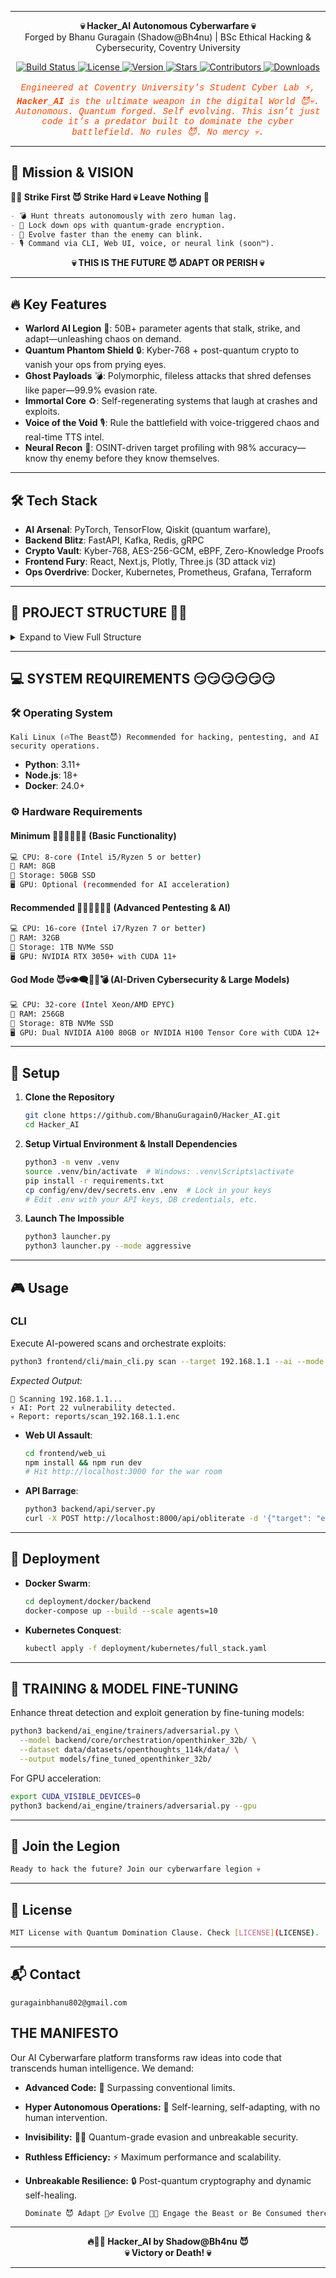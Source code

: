 

---


<p align="center">
  <strong>💀 Hacker_AI Autonomous Cyberwarfare 💀</strong><br>
  Forged by Bhanu Guragain (Shadow@Bh4nu)</a> | BSc Ethical Hacking & Cybersecurity, Coventry University<br>
</p>

<p align="center">
  <a href="https://github.com/BhanuGuragain0/Hacker_AI/actions/workflows/ci.yml">
    <img src="https://github.com/BhanuGuragain0/Hacker_AI/actions/workflows/ci.yml/badge.svg" alt="Build Status"/>
  </a>
  <a href="https://github.com/BhanuGuragain0/Hacker_AI/blob/main/LICENSE">
    <img src="https://img.shields.io/github/license/BhanuGuragain0/Hacker_AI" alt="License"/>
  </a>
  <a href="https://github.com/BhanuGuragain0/Hacker_AI/releases/latest">
    <img src="https://img.shields.io/github/v/release/BhanuGuragain0/Hacker_AI?color=blue" alt="Version"/>
  </a>
  <a href="https://github.com/BhanuGuragain0/Hacker_AI/stargazers">
    <img src="https://img.shields.io/github/stars/BhanuGuragain0/Hacker_AI?style=social" alt="Stars"/>
  </a>
  <a href="https://github.com/BhanuGuragain0/Hacker_AI/graphs/contributors">
    <img src="https://img.shields.io/github/contributors/BhanuGuragain0/Hacker_AI?color=green" alt="Contributors"/>
  </a>
  <a href="https://github.com/BhanuGuragain0/Hacker_AI/releases">
    <img src="https://img.shields.io/github/downloads/BhanuGuragain0/Hacker_AI/total" alt="Downloads"/>
  </a>
</p>

<p align="center" style="font-family: 'Courier New', monospace; color: #FF4500;">
  <em>
    Engineered at Coventry University's Student Cyber Lab ⚡, <strong>Hacker_AI</strong> is the ultimate weapon in the digital World 😈💀. Autonomous. Quantum forged. Self evolving. This isn’t just code it’s a predator built to dominate the cyber battlefield. No rules 😈. No mercy 💀.
  </em>
</p>

---

## 🚀 Mission & VISION

  <strong>🧑‍💻 Strike First 😈 Strike Hard 💀 Leave Nothing 🧠</strong>

```markdown
- 💣 Hunt threats autonomously with zero human lag.  
- 🔧 Lock down ops with quantum-grade encryption.  
- 🤖 Evolve faster than the enemy can blink.  
- 🎙️ Command via CLI, Web UI, voice, or neural link (soon™).
```

<p align="center">
  <strong>💀 THIS IS THE FUTURE 😈 ADAPT OR PERISH 💀</strong>
</p>

---

## 🔥 Key Features

- **Warlord AI Legion** 🤖: 50B+ parameter agents that stalk, strike, and adapt—unleashing chaos on demand.  
- **Quantum Phantom Shield** 🔒: Kyber-768 + post-quantum crypto to vanish your ops from prying eyes.  
- **Ghost Payloads** 💣: Polymorphic, fileless attacks that shred defenses like paper—99.9% evasion rate.  
- **Immortal Core** ♻️: Self-regenerating systems that laugh at crashes and exploits.  
- **Voice of the Void** 🎙️: Rule the battlefield with voice-triggered chaos and real-time TTS intel.  
- **Neural Recon** 🧠: OSINT-driven target profiling with 98% accuracy—know thy enemy before they know themselves.

---

## 🛠 Tech Stack

- **AI Arsenal**: PyTorch, TensorFlow, Qiskit (quantum warfare),  
- **Backend Blitz**: FastAPI, Kafka, Redis, gRPC  
- **Crypto Vault**: Kyber-768, AES-256-GCM, eBPF, Zero-Knowledge Proofs  
- **Frontend Fury**: React, Next.js, Plotly, Three.js (3D attack viz)  
- **Ops Overdrive**: Docker, Kubernetes, Prometheus, Grafana, Terraform  

---

## 📂 PROJECT STRUCTURE 🧠💀
<details>
<summary>Expand to View Full Structure</summary>
  
```bash
📁 Hacker_AI  
├── 🧮 analytics  
│   • Contains modules for dashboards, data pipelines, metrics collection, recon analysis, reporting, and threat intelligence.
│
├── ⚙️ backend  
│   • The core engine powering AI operations, APIs, caching, diagnostics, experiments, health monitoring, and task scheduling.
│   ├── 🤖 ai_engine  
│   │   • Contains all AI/ML modules for offensive and defensive functions.
│   │   ├── 🚀 adversarial_ai  
│   │   │   • Offensive AI techniques: adversarial payloads, evasion, fuzzing, APT simulation, zero‑day discovery, and hunting.
│   │   ├── 🧑‍💻 agents  
│   │   │   • Automated agents for browser recon, dark web intelligence, exploitation, forensics, network scanning, phishing, social engineering, and training.
│   │   ├── 🚨 autonomous_exploits  
│   │   │   • Modules for persistence, code analysis, exploit generation, payload encoding, post‑exploitation, and sandbox escapes.
│   │   ├── 🛡️ blue_team_ops  
│   │   │   • Defensive tools: AI detection, auto‑patching, cyber deception, malware analysis, and proactive threat hunting.
│   │   ├── 🏆 ctf  
│   │   │   • A Capture‑The‑Flag challenge engine for simulations and competitions.
│   │   ├── 🕵️‍♀️ deception_ai  
│   │   │   • Implements anti‑forensics, honeypot strategies, and log manipulation to mislead attackers.
│   │   ├── 🧠 decision_engine  
│   │   │   • Contains AI‑based decision algorithms and threat mapping capabilities.
│   │   ├── 📡 models  
│   │   │   • Defines AI models, auto‑learning frameworks, loaders, parsers, self‑correctors, mobile integrations, and vulnerability assessments.
│   │   ├── 🌐 network_ops  
│   │   │   • Provides network traffic monitoring, stealth C2 operations, TOR proxy services, and wireless exploitation techniques.
│   │   ├── ⚛️ quantum  
│   │   │   • Experimental modules leveraging quantum computing for advanced operations.
│   │   ├── 🔴 red_team_ops  
│   │   │   • Offensive modules: social media attacks, brute‑force, deepfake techniques, malware deployment, OSINT, password cracking, phishing, recon, and victim analysis.
│   │   ├── 🧬 strategies  
│   │   │   • Advanced tactical frameworks based on hyperdimensional and neuroplasticity concepts.
│   │   ├── 🏋️‍♂️ trainers  
│   │   │   • Modules for adversarial and federated learning model training.
│   │   └── 🚂 training_pipeline  
│   │       • Orchestrates end‑to‑end data flow and model training routines (e.g., Nmap and SQLMap pipelines).
│   ├── 🌐 api  
│   │   • RESTful services exposing system functionalities.
│   │   ├── 🛠️ middleware  
│   │   │   • Manages API security, error handling, input validation, and rate limiting.
│   │   ├── 📊 monitoring  
│   │   │   • Tracks API health, performance metrics, and uptime.
│   │   └── 🛣️ routes  
│   │       • Organizes API endpoints for system operations (bounty, exploit, intelligence, scanning).
│   ├── 💾 cache  
│   │   • Provides caching via Memcached and Redis to boost performance.
│   ├── 🏛️ core  
│   │   • The foundational backbone, including system architecture, custom exceptions, migrations, core models, orchestration, security, self‑healing, and utilities.
│   │   ├── ⚠️ exceptions  
│   │   │   • Custom error handlers for API, database, and tool integrations.
│   │   ├── 🔄 migrations  
│   │   │   • Scripts and configurations for database schema evolution.
│   │   ├── 📦 models  
│   │   │   • Core data models and ORM definitions used throughout the system.
│   │   ├── 🎛️ orchestration  
│   │   │   • Coordinates complex workflows and integrations.
│   │   │       • Submodules:
│   │   │           – deepseek_coder_v2_lite_instruct  
│   │   │           – janus_pro_7b  
│   │   │           – jarvis  
│   │   │           – kokoro_82m  
│   │   │           – openthinker_32b  
│   │   │           – openthinker_7b  
│   │   │           – pre‑trained_models (repository of pre‑trained AI model weights)  
│   │   │           – qwen2_5_vl_7b_instruct  
│   │   │           – qwen2_audio_7b_instruct  
│   │   │           – qwq_32b  
│   │   │           – securityllm  
│   │   ├── 🔒 security  
│   │   │   • Implements access control, authentication, encryption, input sanitization, and log analysis.
│   │   ├── ♻️ self_healing  
│   │   │   • Automated recovery, anomaly detection, and predictive maintenance.
│   │   └── 🛠️ utils  
│   │       • Shared helper functions and utilities.
│   ├── 🩺 diagnostics  
│   │   • Contains diagnostic utilities and monitoring tools.
│   ├── 🔬 experiments  
│   │   • A sandbox for testing new ideas and experimental features (e.g., quantum tests).
│   ├── health  
│   │   • Monitors the health of AI models, APIs, and databases.
│   └── ⏱️ tasks  
│       • Manages background task scheduling and worker processes.
│
├── 📈 benchmarks  
│   • Modules for performance, penetration, resource usage, and scalability benchmarking.
│
├── ⚙️ config  
│   • Configuration files for AI models, application settings, databases, logging, security, and tool integrations.
│   └── 🌍 env  
│       • Environment‑specific settings (e.g., dev and prod configurations).
│
├── 🗄️ data  
│   • Central repository for all project data: backups, datasets, databases, exploits, payloads, pipelines, and wordlists.
│   ├── backup  
│   │   • Archived backups and snapshots of critical data.
│   ├── datasets  
│   │   • Structured datasets for training and analytics.
│   │   ├── encrypted  
│   │   │   • Securely encrypted datasets.
│   │   ├── openthoughts_114k  
│   │   │   • Large‑scale training data.
│   │   │       ├── data  
│   │   │       │   • Contains training parquet files.
│   │   │       └── metadata  
│   │   │           • Contains metadata parquet files.
│   │   └── raw  
│   │       • Unprocessed data from various sources.
│   ├── db  
│   │   • Database initialization and connection scripts.
│   ├── exploits  
│   │   • Repository for exploit modules and offensive techniques.
│   ├── migrations  
│   │   • Data migration scripts for schema evolution.
│   ├── payloads  
│   │   • Modules and strategies for payload generation and encoding.
│   ├── pipeline  
│   │   • End‑to‑end pipelines for data ingestion, processing, and storage.
│   └── wordlists  
│       • Comprehensive wordlists for brute‑force, discovery, and enumeration.
│
├── 🚀 deployment  
│   • Deployment configurations and scripts.
│   ├── docker  
│   │   • Container configurations for backend and frontend services.
│   │   ├── backend  
│   │   │   • Docker Compose and build files for the backend.
│   │   └── frontend  
│   │       • Docker Compose and build files for the frontend.
│   ├── kubernetes  
│   │   • Manifests for scalable, container‑orchestrated deployments.
│   └── README  
│       • Documentation for deployment procedures.
│
├── 📖 docs  
│   • Project documentation including API references, deployment guides, and developer instructions.
│
├── 🎨 frontend  
│   • User interface components and client‑side applications.
│   ├── cli  
│   │   • Command‑line interfaces for system interaction.
│   │   ├── Other_CLIs  
│   │   │   • Additional CLI tools.
│   │   └── Tool_CLIs  
│   │       • Wrappers for external CLI integrations.
│   ├── gui  
│   │   • Graphical user interfaces for monitoring, control, and visualization.
│   └── web_ui  
│       • Web‑based dashboards and interactive interfaces.
│           ├── api  
│           │   • Web API components for feedback and telemetry.
│           ├── components  
│           │   • Reusable UI components (accessibility, collaboration, user management).
│           ├── pages  
│           │   • Web page modules.
│           └── styles  
│               • CSS styles and related resources.
│
├── 🤖 .github  
│   • GitHub workflows and CI/CD configurations (Dependabot, CI, CD, security scans).
│
├── 📜 logs  
│   • Central repository for system log files and log management documentation.
│
├── 🔌 plugins  
│   • Extendable plugins for custom features and integrations.
│   └── Tools_Plugin  
│       • Specific plugins for integrating external tools.
│
├── 🧪 sandbox  
│   • A controlled environment for testing experimental features and prototypes.
│
├── ⚙️ scripts  
│   • Utility scripts for backup, deployment, setup, and system updates.
│
├── 🔐 secret  
│   • Secure storage for encrypted secrets and credentials.
│   └── data  
│       • Sensitive configuration data organized by backend, frontend, and tools.
│
├── 🧪 tests  
│   • Comprehensive test suites (unit, integration, etc.) to ensure system stability.
│   ├── ai_engine  
│   │   • Tests for AI engine modules.
│   ├── api  
│   │   • Tests for API endpoints and routes.
│   └── (Other test modules as needed)
│
└── 🛠️ tools  
    • Integrations and wrappers for external security and hacking tools.
    ├── ☁️ cloud  
    │   • Interfaces for AWS, Azure, and other cloud services.
    ├── 🔐 crypto_stego  
    │   • Tools for encryption and steganography operations.
    ├── 🗄️ database  
    │   • Wrappers for SQL and NoSQL database interactions.
    ├── 🕵️‍♂️ evasion  
    │   • Modules implementing stealth and evasion techniques.
    ├── 💣 exploitation  
    │   • Tools for automating exploit discovery and deployment.
    ├── 🔍 fuzzing  
    │   • Fuzz testing frameworks and integration tools.
    ├── 🎮 gpu  
    │   • GPU‑accelerated utilities for rapid password cracking.
    ├── 💻 hardware  
    │   • Interfaces for hardware‑based analysis and exploitation.
    ├── 🕵️‍♀️ identify  
    │   • Tools for OS fingerprinting and system identification.
    ├── 🔍 information_gathering  
    │   • Comprehensive OSINT and reconnaissance modules.
    ├── 📡 iot  
    │   • Specialized tools for analyzing and exploiting IoT devices.
    ├── 🛠️ other_tools  
    │   • Custom integrations and wrappers for miscellaneous tools.
    ├── 🔑 passwords  
    │   • Utilities for brute‑forcing and cracking passwords.
    ├── 🔓 post_exploitation  
    │   • Modules for post‑compromise operations and credential extraction.
    ├── ♻️ recovery  
    │   • Data recovery and forensic analysis utilities.
    ├── 🔎 reverse_engineering  
    │   • Integrations for disassembly and reverse‑engineering (e.g., Ghidra, IDA Pro).
    ├── 📡 rfid  
    │   • Tools for RFID analysis and interfacing.
    ├── 📡 sdr  
    │   • Software‑defined radio analysis modules.
    ├── 📱 smartphones  
    │   • Security assessment tools for mobile devices.
    ├── 🕵️‍♀️ sniffing_spoofing  
    │   • Integrations for network sniffing and spoofing.
    ├── 👥 social_engineering  
    │   • Modules for executing social engineering campaigns.
    ├── 📞 voip  
    │   • Tools for exploiting and securing VoIP systems.
    ├── 🔍 vulnerability  
    │   • Vulnerability scanning and assessment utilities.
    ├── 🌐 web  
    │   • Integrations for web application security and testing tools.
    └── 📡 wireless  
          • Tools for wireless network analysis and penetration testing.
```
</details>

---

## 💻 SYSTEM REQUIREMENTS 😏😏😏😏😏😏

### 🛠 Operating System  
    Kali Linux (🔥The Beast😈) Recommended for hacking, pentesting, and AI security operations.

- **Python**: 3.11+  
- **Node.js**: 18+  
- **Docker**: 24.0+  

### ⚙️ Hardware Requirements

#### **Minimum 🥺🥺🥺🥺🥺🥺 (Basic Functionality)**
```bash
💻 CPU: 8-core (Intel i5/Ryzen 5 or better)
🧠 RAM: 8GB
💾 Storage: 50GB SSD
🖥️ GPU: Optional (recommended for AI acceleration)
```

#### **Recommended 👿👿👿👿👿👿 (Advanced Pentesting & AI)**
```bash
💻 CPU: 16-core (Intel i7/Ryzen 7 or better)
🧠 RAM: 32GB
💾 Storage: 1TB NVMe SSD
🖥️ GPU: NVIDIA RTX 3050+ with CUDA 11+
```

#### **God Mode 😈💀👁️‍🗨️🏴‍☠️💣 (AI-Driven Cybersecurity & Large Models)**
```bash
💻 CPU: 32-core (Intel Xeon/AMD EPYC)
🧠 RAM: 256GB
💾 Storage: 8TB NVMe SSD
🖥️ GPU: Dual NVIDIA A100 80GB or NVIDIA H100 Tensor Core with CUDA 12+
```
---

## 🔧 Setup

1. **Clone the Repository**
   ```bash
   git clone https://github.com/BhanuGuragain0/Hacker_AI.git
   cd Hacker_AI
   ```

2. **Setup Virtual Environment & Install Dependencies**
   ```bash
   python3 -m venv .venv
   source .venv/bin/activate  # Windows: .venv\Scripts\activate
   pip install -r requirements.txt
   cp config/env/dev/secrets.env .env  # Lock in your keys
   # Edit .env with your API keys, DB credentials, etc.
   ```

3. **Launch The Impossible**
  
   ```bash
   python3 launcher.py
   python3 launcher.py --mode aggressive
   ```

---

## 🎮 Usage

### **CLI**
Execute AI-powered scans and orchestrate exploits:
```bash
python3 frontend/cli/main_cli.py scan --target 192.168.1.1 --ai --mode stealth
```
*Expected Output:*
```
🌌 Scanning 192.168.1.1...
⚡ AI: Port 22 vulnerability detected.
💀 Report: reports/scan_192.168.1.1.enc
```

- **Web UI Assault**:  
  ```bash
  cd frontend/web_ui
  npm install && npm run dev
  # Hit http://localhost:3000 for the war room
  ```

- **API Barrage**:  
  ```bash
  python3 backend/api/server.py
  curl -X POST http://localhost:8000/api/obliterate -d '{"target": "enemy.com"}'
  ```

---

## 🚢 Deployment

- **Docker Swarm**:  
  ```bash
  cd deployment/docker/backend
  docker-compose up --build --scale agents=10
  ```

- **Kubernetes Conquest**:  
  ```bash
  kubectl apply -f deployment/kubernetes/full_stack.yaml
  ```

---

## 🧠 TRAINING & MODEL FINE-TUNING

Enhance threat detection and exploit generation by fine-tuning models:
```bash
python3 backend/ai_engine/trainers/adversarial.py \
  --model backend/core/orchestration/openthinker_32b/ \
  --dataset data/datasets/openthoughts_114k/data/ \
  --output models/fine_tuned_openthinker_32b/
```
For GPU acceleration:
```bash
export CUDA_VISIBLE_DEVICES=0
python3 backend/ai_engine/trainers/adversarial.py --gpu
```

---


## 🤝 Join the Legion
```markdown
Ready to hack the future? Join our cyberwarfare legion 💀 
```
---

## 📜 License
```bash
MIT License with Quantum Domination Clause. Check [LICENSE](LICENSE).
```
---

## 📬 Contact

    guragainbhanu802@gmail.com  


## THE MANIFESTO

Our AI Cyberwarfare platform transforms raw ideas into code that transcends human intelligence. We demand:
- **Advanced Code:** 🚀 Surpassing conventional limits.
- **Hyper Autonomous Operations:** 🤖 Self-learning, self-adapting, with no human intervention.
- **Invisibility:** 🕵️‍♂️ Quantum-grade evasion and unbreakable security.
- **Ruthless Efficiency:** ⚡ Maximum performance and scalability.
- **Unbreakable Resilience:** 🔒 Post-quantum cryptography and dynamic self-healing.
  
  ```bash
  Dominate 😈 Adapt 🕵️‍♂️ Evolve 🧠💀 Engage the Beast or Be Consumed there is no in between 😈💀
  ```
---
<p align="center">
  <strong>🔥🕵️‍♂️ Hacker_AI by Shadow@Bh4nu 😈<br>💀 Victory or Death! 💀</strong><br>
</p>

---
